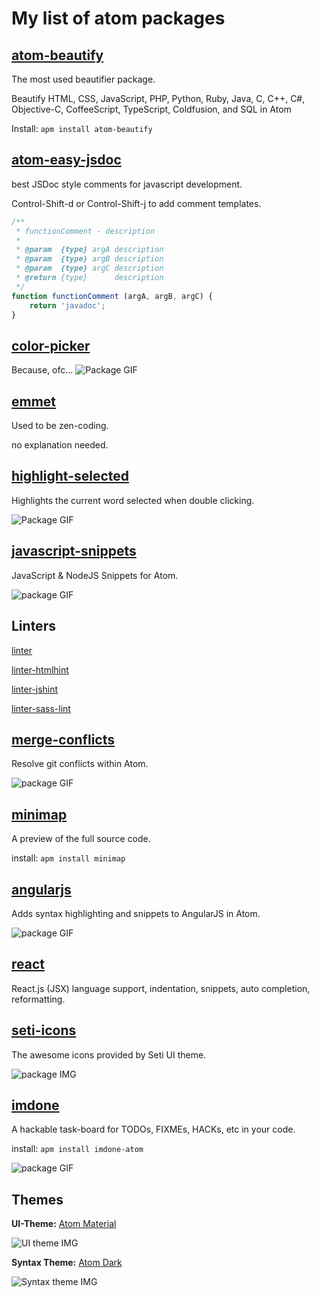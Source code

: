 # My list of atom packages

## [atom-beautify](https://atom.io/packages/atom-beautify)

The most used beautifier package.

Beautify HTML, CSS, JavaScript, PHP, Python, Ruby, Java, C, C++, C#, Objective-C, CoffeeScript, TypeScript, Coldfusion, and SQL in Atom

Install: `apm install atom-beautify`



## [atom-easy-jsdoc](https://atom.io/packages/atom-easy-jsdoc)

best JSDoc style comments for javascript development.

Control-Shift-d or Control-Shift-j to add comment templates.

```javascript
/**
 * functionComment - description
 *  
 * @param  {type} argA description
 * @param  {type} argB description
 * @param  {type} argC description
 * @return {type}      description
 */
function functionComment (argA, argB, argC) {
    return 'javadoc';
}
```

## [color-picker](https://atom.io/packages/color-picker)


Because, ofc...
![Package GIF](https://i.github-camo.com/467c72e686f00893c3d36bf46499e76c10f31787/68747470733a2f2f6769746875622e636f6d2f74686f6d61736c696e647374726f6d2f636f6c6f722d7069636b65722f7261772f6d61737465722f707265766965772e676966)


## [emmet]((https://atom.io/packages/emmet))

Used to be zen-coding.

no explanation needed.



## [highlight-selected](https://atom.io/packages/highlight-selected)

Highlights the current word selected when double clicking.

![Package GIF](https://i.github-camo.com/fb3c3e8f4170fc20047810e53cdfa1041f302a28/687474703a2f2f692e696d6775722e636f6d2f4335466e7a7a512e676966)

## [javascript-snippets](https://atom.io/packages/javascript-snippets)

JavaScript & NodeJS Snippets for Atom.

![package GIF](https://i.github-camo.com/530eafbaf5b2bc0e6cf78666bbdb339cd65bf713/68747470733a2f2f636c6f75642e67697468756275736572636f6e74656e742e636f6d2f6173736574732f3339383839332f333532383131382f66303763323037322d303738622d313165342d393365392d6363623133333938323465362e676966)


## Linters

[linter](https://atom.io/packages/linter)

[linter-htmlhint](https://atom.io/packages/linter-htmlhint)

[linter-jshint](https://atom.io/packages/linter-jshint)

[linter-sass-lint](https://atom.io/packages/linter-sass-lint)

## [merge-conflicts](https://atom.io/packages/merge-conflicts)

Resolve git conflicts within Atom.

![package GIF](https://i.github-camo.com/44ff44f156f274b8799022e44bcacb804fadc08a/68747470733a2f2f7261772e6769746875622e636f6d2f736d61736877696c736f6e2f6d657267652d636f6e666c696374732f6d61737465722f646f63732f636f6e666c6963742d7265736f6c7574696f6e2e676966)

## [minimap](https://atom.io/packages/minimap)

A preview of the full source code.

install: `apm install minimap`

## [angularjs](https://atom.io/packages/angularjs)

Adds syntax highlighting and snippets to AngularJS in Atom.

![package GIF](https://i.github-camo.com/af4ccdb011755b4ece075d90fe056c82f7d55191/68747470733a2f2f7261772e6769746875622e636f6d2f616e67756c61722d75692f416e67756c61724a532d41746f6d2f6d61737465722f73637265656e73686f74732f6175746f636f6d706c657465732e676966)

## [react](https://atom.io/packages/react)

React.js (JSX) language support, indentation, snippets, auto completion, reformatting.


## [seti-icons](https://atom.io/packages/seti-icons)

The awesome icons provided by Seti UI theme.

![package IMG](https://i.github-camo.com/3e01446ebe799f5ecabfe85b0bd9f78208e65631/68747470733a2f2f6769746875622e636f6d2f6a65737365776565642f736574692d75692f7261772f6d61737465722f73637265656e73686f742e706e67)

## [imdone](https://atom.io/packages/imdone-atom)

A hackable task-board for TODOs, FIXMEs, HACKs, etc in your code.

install: `apm install imdone-atom`

![package GIF](https://i.github-camo.com/11fce0ef0d4ef9d954d03e091050fe1373134c37/68747470733a2f2f636c6f75642e67697468756275736572636f6e74656e742e636f6d2f6173736574732f3233333530352f31313132313436312f39383939666231342d383931622d313165352d386162612d6134363436663862313432382e676966)

## Themes

**UI-Theme:** [Atom Material](https://atom.io/themes/atom-material-ui)

![UI theme IMG](https://i.github-camo.com/7bce2151ed43f9e82c2257a77e9c49e381ed318c/687474703a2f2f692e696d6775722e636f6d2f6f7268497677532e706e67)

**Syntax Theme:** [Atom Dark](https://atom.io/themes/atom-dark-syntax)

![Syntax theme IMG](https://i.github-camo.com/206a095c6d8c2776cb84676986ff1c58304dc407/68747470733a2f2f662e636c6f75642e6769746875622e636f6d2f6173736574732f3637313337382f323236343534392f66343965396266322d396537332d313165332d393332392d6532643539646431623131392e706e67)
